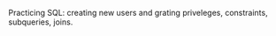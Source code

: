 Practicing SQL: creating new users and grating priveleges, constraints,
           subqueries, joins.
